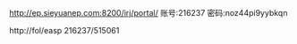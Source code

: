 http://ep.sieyuanep.com:8200/irj/portal/
账号:216237
密码:noz44pi9yybkqn


http://fol/easp
216237/515061
